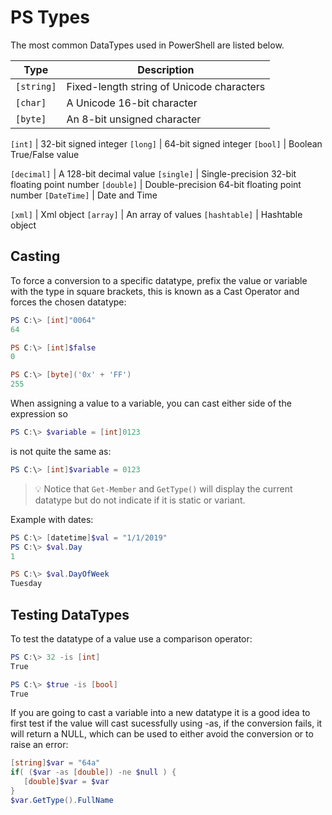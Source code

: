 # PS Types

The most common DataTypes used in PowerShell are listed below.

Type | Description
-|-
`[string]` | Fixed-length string of Unicode characters
`[char]` | A Unicode 16-bit character
`[byte]` | An 8-bit unsigned character

`[int]` | 32-bit signed integer
`[long]` | 64-bit signed integer
`[bool]` | Boolean True/False value

`[decimal]` | A 128-bit decimal value
`[single]` | Single-precision 32-bit floating point number
`[double]` | Double-precision 64-bit floating point number
`[DateTime]` | Date and Time

`[xml]` | Xml object
`[array]` | An array of values
`[hashtable]` | Hashtable object

## Casting

To force a conversion to a specific datatype, prefix the value or variable with the type in square brackets, this is known as a Cast Operator and forces the chosen datatype:

```powershell
PS C:\> [int]"0064"
64

PS C:\> [int]$false
0

PS C:\> [byte]('0x' + 'FF')
255
```

When assigning a value to a variable, you can cast either side of the expression so

```powershell
PS C:\> $variable = [int]0123
```

is not quite the same as:

```powershell
PS C:\> [int]$variable = 0123
```

>💡 Notice that `Get-Member` and `GetType()` will display the current datatype but do not indicate if it is static or variant.

Example with dates:

```powershell
PS C:\> [datetime]$val = "1/1/2019"
PS C:\> $val.Day
1

PS C:\> $val.DayOfWeek
Tuesday
```

## Testing DataTypes

To test the datatype of a value use a comparison operator:

```powershell
PS C:\> 32 -is [int]
True
```

```powershell
PS C:\> $true -is [bool]
True
```

If you are going to cast a variable into a new datatype it is a good idea to first test if the value will cast sucessfully using -as, if the conversion fails, it will return a NULL, which can be used to either avoid the conversion or to raise an error:

```powershell
[string]$var = "64a"
if( ($var -as [double]) -ne $null ) {
   [double]$var = $var
}
$var.GetType().FullName
```